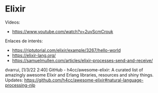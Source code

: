 
# Elixir

Vídeos:
* https://www.youtube.com/watch?v=2uvScmCrouk

Enlaces de interés:
* https://riptutorial.com/elixir/example/3267/hello-world
* https://elixir-lang.org/
* https://samuelmullen.com/articles/elixir-processes-send-and-receive/


dvarrui, [1/3/22 2:40]
GitHub - h4cc/awesome-elixir: A curated list of amazingly awesome Elixir and Erlang libraries, resources and shiny things. Updates:
https://github.com/h4cc/awesome-elixir#natural-language-processing-nlp

